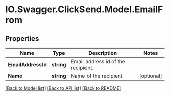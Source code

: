 # IO.Swagger.ClickSend.Model.EmailFrom
## Properties

Name | Type | Description | Notes
------------ | ------------- | ------------- | -------------
**EmailAddressId** | **string** | Email address id of the recipient. | 
**Name** | **string** | Name of the recipient. | [optional] 

[[Back to Model list]](../README.md#documentation-for-models) [[Back to API list]](../README.md#documentation-for-api-endpoints) [[Back to README]](../README.md)

